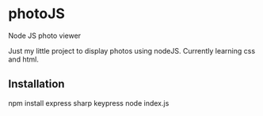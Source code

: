 # photoJS
Node JS photo viewer

Just my little project to display photos using nodeJS. Currently learning css and html.

## Installation
npm install express sharp keypress
node index.js